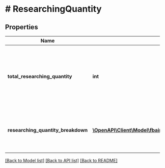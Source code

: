 # # ResearchingQuantity

## Properties

Name | Type | Description | Notes
------------ | ------------- | ------------- | -------------
**total_researching_quantity** | **int** | The total number of units currently being researched in Amazon&#39;s fulfillment network. | [optional]
**researching_quantity_breakdown** | [**\OpenAPI\Client\Model\fbainventory\ResearchingQuantityEntry[]**](ResearchingQuantityEntry.md) | A list of quantity details for items currently being researched. | [optional]

[[Back to Model list]](../../README.md#models) [[Back to API list]](../../README.md#endpoints) [[Back to README]](../../README.md)
